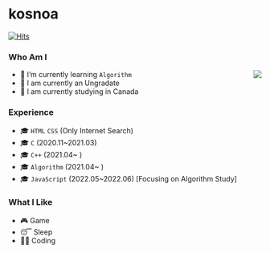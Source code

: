 # kosnoa

[![Hits](https://hits.seeyoufarm.com/api/count/incr/badge.svg?url=https%3A%2F%2Fgithub.com%2Fkosnoa%2Fkosnoa&count_bg=%23D98214&title_bg=%23614027&icon=&icon_color=%23E7E7E7&title=VISIT&edge_flat=false)](https://hits.seeyoufarm.com)

### Who Am I

<img align='right' src="http://mazassumnida.wtf/api/v2/generate_badge?boj=kosnoa">

- 🌱 I’m currently learning `Algorithm`
- 🥇 I am currently an Ungradate
- 🚅 I am currently studying in Canada

### Experience

- 🎓 `HTML` `CSS` (Only Internet Search)
- 🎓 `C` (2020.11~2021.03)
- 🎓 `C++` (2021.04~ )
- 🎓 `Algorithm` (2021.04~ )
- 🎓 `JavaScript` (2022.05~2022.06) [Focusing on Algorithm Study]

### What I Like

- 🎮 Game
- 😴 Sleep
- 👨‍💻 Coding

